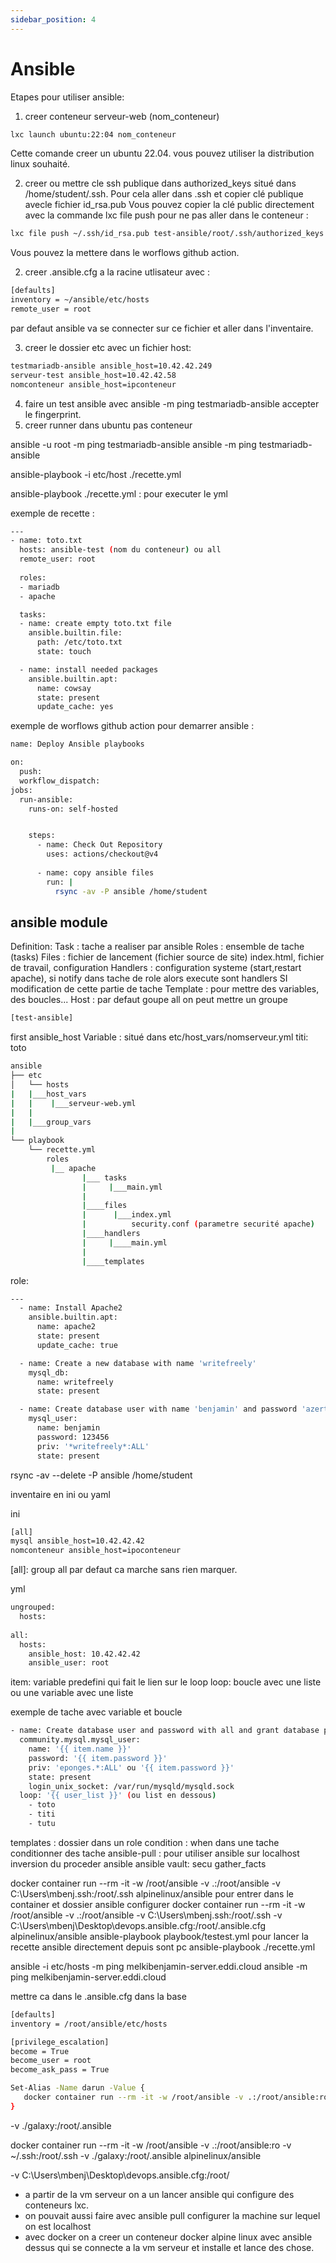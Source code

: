 ```yaml
---
sidebar_position: 4
---
```


# Ansible

Etapes pour utiliser ansible: 
1) creer conteneur serveur-web (nom_conteneur)

```bash
lxc launch ubuntu:22:04 nom_conteneur
```
Cette comande creer un ubuntu 22.04. vous pouvez utiliser la distribution linux souhaité.

2) creer ou mettre cle ssh publique dans authorized_keys situé dans /home/student/.ssh. Pour cela aller dans .ssh et copier clé publique avecle fichier id_rsa.pub
Vous pouvez copier la clé public directement avec la commande lxc file push pour ne pas aller dans le conteneur :

```bash
lxc file push ~/.ssh/id_rsa.pub test-ansible/root/.ssh/authorized_keys
```
Vous pouvez la mettere dans le worflows github action.

2) creer .ansible.cfg a la racine utlisateur avec :

```bash
[defaults]
inventory = ~/ansible/etc/hosts
remote_user = root
```
par defaut ansible va se connecter sur ce fichier et aller dans l'inventaire.

3) creer le dossier etc avec un fichier host:

```bash
testmariadb-ansible ansible_host=10.42.42.249
serveur-test ansible_host=10.42.42.58
nomconteneur ansible_host=ipconteneur
```

4) faire un test ansible avec ansible -m ping testmariadb-ansible
accepter le fingerprint.
5) creer runner dans ubuntu pas conteneur

ansible -u root -m ping testmariadb-ansible
ansible -m ping testmariadb-ansible

ansible-playbook -i etc/host ./recette.yml 

ansible-playbook ./recette.yml : pour executer le yml

exemple de recette : 

```bash
---
- name: toto.txt
  hosts: ansible-test (nom du conteneur) ou all
  remote_user: root
  
  roles:
  - mariadb
  - apache

  tasks:
  - name: create empty toto.txt file
    ansible.builtin.file:
      path: /etc/toto.txt
      state: touch

  - name: install needed packages
    ansible.builtin.apt:
      name: cowsay
      state: present
      update_cache: yes
```

exemple de worflows github action pour demarrer ansible :

```bash
name: Deploy Ansible playbooks

on:
  push:
  workflow_dispatch:
jobs:
  run-ansible:
    runs-on: self-hosted


    steps:
      - name: Check Out Repository
        uses: actions/checkout@v4
        
      - name: copy ansible files
        run: |
          rsync -av -P ansible /home/student
```

## ansible module

Definition:
Task : tache a realiser par ansible
Roles : ensemble de tache (tasks)
Files : fichier de lancement (fichier source de site) index.html, fichier de travail, configuration
Handlers : configuration systeme (start,restart apache), si notify dans tache de role alors execute sont handlers SI modification de cette partie de tache
Template : pour mettre des variables, des boucles...
Host : par defaut goupe all on peut mettre un groupe

```bash
[test-ansible]
```

first ansible_host
Variable : situé dans etc/host_vars/nomserveur.yml
titi: toto

```bash
ansible
├── etc
│   └── hosts
|   |___host_vars
|   |    |___serveur-web.yml
|   | 
|   |___group_vars
|       
└── playbook
    └── recette.yml
        roles
         |__ apache
                |___ tasks  
                |     |___main.yml   
                |         
                |____files
                |      |___index.yml
                |          security.conf (parametre securité apache)
                |____handlers
                |     |____main.yml  
                |
                |____templates
```

role:

```bash
---
  - name: Install Apache2
    ansible.builtin.apt:
      name: apache2
      state: present
      update_cache: true

  - name: Create a new database with name 'writefreely'
    mysql_db:
      name: writefreely
      state: present

  - name: Create database user with name 'benjamin' and password 'azertyuio' with all database privileges
    mysql_user:
      name: benjamin
      password: 123456
      priv: '*writefreely*:ALL'
      state: present
```

rsync -av --delete -P ansible /home/student

inventaire
en ini ou yaml

ini

```bash
[all]
mysql ansible_host=10.42.42.42
nomconteneur ansible_host=ipoconteneur
```

[all]: group all par defaut ca marche sans rien marquer.

yml
```bash
ungrouped:
  hosts:
    
all:
  hosts:
    ansible_host: 10.42.42.42
    ansible_user: root
```

item: variable predefini qui fait le lien sur le loop
loop: boucle avec une liste ou une variable avec une liste 

exemple de tache avec variable et boucle
```bash 
- name: Create database user and password with all and grant database privileges 
  community.mysql.mysql_user:
    name: '{{ item.name }}'
    password: '{{ item.password }}'
    priv: 'eponges.*:ALL' ou '{{ item.password }}'
    state: present
    login_unix_socket: /var/run/mysqld/mysqld.sock
  loop: '{{ user_list }}' (ou list en dessous)
    - toto
    - titi
    - tutu
```

templates : dossier dans un role 
condition : when dans une tache conditionner des tache 
ansible-pull : pour utiliser ansible sur localhost inversion du proceder ansible
ansible vault: secu
gather_facts

docker container run --rm -it -w /root/ansible -v .:/root/ansible -v C:\Users\mbenj\.ssh:/root/.ssh alpinelinux/ansible
pour entrer dans le container et dossier ansible configurer
docker container run --rm -it -w /root/ansible -v .:/root/ansible -v C:\Users\mbenj\.ssh:/root/.ssh -v C:\Users\mbenj\Desktop\devops\.ansible.cfg:/root/.ansible.cfg alpinelinux/ansible ansible-playbook playbook/testest.yml
pour lancer la recette ansible directement depuis sont pc
ansible-playbook ./recette.yml

ansible -i etc/hosts -m ping melkibenjamin-server.eddi.cloud
ansible -m ping melkibenjamin-server.eddi.cloud

mettre ca dans le .ansible.cfg dans la base

```bash
[defaults]
inventory = /root/ansible/etc/hosts

[privilege_escalation]
become = True
become_user = root
become_ask_pass = True
```

```bash
Set-Alias -Name darun -Value {
   docker container run --rm -it -w /root/ansible -v .:/root/ansible:root -v ~/.ssh:/root/.ssh alpinelinux/ansible ansible-playbook $args
}
```

-v ./galaxy:/root/.ansible

docker container run --rm -it -w /root/ansible -v .:/root/ansible:ro -v ~/.ssh:/root/.ssh -v ./galaxy:/root/.ansible alpinelinux/ansible

-v C:\Users\mbenj\Desktop\devops\.ansible.cfg:/root/

- a partir de la vm serveur on a un lancer ansible qui configure des conteneurs lxc.
- on pouvait aussi faire avec ansible pull configurer la machine sur lequel on est localhost
- avec docker on a creer  un conteneur docker alpine linux avec ansible dessus qui se connecte a la vm serveur et installe et lance des chose.